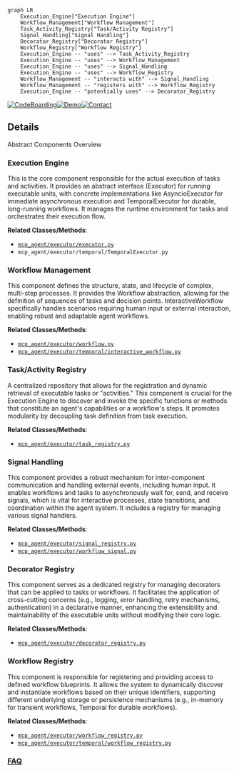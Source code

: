 ```mermaid
graph LR
    Execution_Engine["Execution Engine"]
    Workflow_Management["Workflow Management"]
    Task_Activity_Registry["Task/Activity Registry"]
    Signal_Handling["Signal Handling"]
    Decorator_Registry["Decorator Registry"]
    Workflow_Registry["Workflow Registry"]
    Execution_Engine -- "uses" --> Task_Activity_Registry
    Execution_Engine -- "uses" --> Workflow_Management
    Execution_Engine -- "uses" --> Signal_Handling
    Execution_Engine -- "uses" --> Workflow_Registry
    Workflow_Management -- "interacts with" --> Signal_Handling
    Workflow_Management -- "registers with" --> Workflow_Registry
    Execution_Engine -- "potentially uses" --> Decorator_Registry
```

[![CodeBoarding](https://img.shields.io/badge/Generated%20by-CodeBoarding-9cf?style=flat-square)](https://github.com/CodeBoarding/CodeBoarding)[![Demo](https://img.shields.io/badge/Try%20our-Demo-blue?style=flat-square)](https://www.codeboarding.org/demo)[![Contact](https://img.shields.io/badge/Contact%20us%20-%20contact@codeboarding.org-lightgrey?style=flat-square)](mailto:contact@codeboarding.org)

## Details

Abstract Components Overview

### Execution Engine
This is the core component responsible for the actual execution of tasks and activities. It provides an abstract interface (Executor) for running executable units, with concrete implementations like AsyncioExecutor for immediate asynchronous execution and TemporalExecutor for durable, long-running workflows. It manages the runtime environment for tasks and orchestrates their execution flow.


**Related Classes/Methods**:

- <a href="https://github.com/lastmile-ai/mcp-agent/blob/main/src/mcp_agent/executor/executor.py" target="_blank" rel="noopener noreferrer">`mcp_agent/executor/executor.py`</a>
- `mcp_agent/executor/temporal/TemporalExecutor.py`


### Workflow Management
This component defines the structure, state, and lifecycle of complex, multi-step processes. It provides the Workflow abstraction, allowing for the definition of sequences of tasks and decision points. InteractiveWorkflow specifically handles scenarios requiring human input or external interaction, enabling robust and adaptable agent workflows.


**Related Classes/Methods**:

- <a href="https://github.com/lastmile-ai/mcp-agent/blob/main/src/mcp_agent/executor/workflow.py" target="_blank" rel="noopener noreferrer">`mcp_agent/executor/workflow.py`</a>
- <a href="https://github.com/lastmile-ai/mcp-agent/blob/main/src/mcp_agent/executor/temporal/interactive_workflow.py" target="_blank" rel="noopener noreferrer">`mcp_agent/executor/temporal/interactive_workflow.py`</a>


### Task/Activity Registry
A centralized repository that allows for the registration and dynamic retrieval of executable tasks or "activities." This component is crucial for the Execution Engine to discover and invoke the specific functions or methods that constitute an agent's capabilities or a workflow's steps. It promotes modularity by decoupling task definition from task execution.


**Related Classes/Methods**:

- <a href="https://github.com/lastmile-ai/mcp-agent/blob/main/src/mcp_agent/executor/task_registry.py" target="_blank" rel="noopener noreferrer">`mcp_agent/executor/task_registry.py`</a>


### Signal Handling
This component provides a robust mechanism for inter-component communication and handling external events, including human input. It enables workflows and tasks to asynchronously wait for, send, and receive signals, which is vital for interactive processes, state transitions, and coordination within the agent system. It includes a registry for managing various signal handlers.


**Related Classes/Methods**:

- <a href="https://github.com/lastmile-ai/mcp-agent/blob/main/src/mcp_agent/executor/signal_registry.py" target="_blank" rel="noopener noreferrer">`mcp_agent/executor/signal_registry.py`</a>
- <a href="https://github.com/lastmile-ai/mcp-agent/blob/main/src/mcp_agent/executor/workflow_signal.py" target="_blank" rel="noopener noreferrer">`mcp_agent/executor/workflow_signal.py`</a>


### Decorator Registry
This component serves as a dedicated registry for managing decorators that can be applied to tasks or workflows. It facilitates the application of cross-cutting concerns (e.g., logging, error handling, retry mechanisms, authentication) in a declarative manner, enhancing the extensibility and maintainability of the executable units without modifying their core logic.


**Related Classes/Methods**:

- <a href="https://github.com/lastmile-ai/mcp-agent/blob/main/src/mcp_agent/executor/decorator_registry.py" target="_blank" rel="noopener noreferrer">`mcp_agent/executor/decorator_registry.py`</a>


### Workflow Registry
This component is responsible for registering and providing access to defined workflow blueprints. It allows the system to dynamically discover and instantiate workflows based on their unique identifiers, supporting different underlying storage or persistence mechanisms (e.g., in-memory for transient workflows, Temporal for durable workflows).


**Related Classes/Methods**:

- <a href="https://github.com/lastmile-ai/mcp-agent/blob/main/src/mcp_agent/executor/workflow_registry.py" target="_blank" rel="noopener noreferrer">`mcp_agent/executor/workflow_registry.py`</a>
- <a href="https://github.com/lastmile-ai/mcp-agent/blob/main/src/mcp_agent/executor/temporal/workflow_registry.py" target="_blank" rel="noopener noreferrer">`mcp_agent/executor/temporal/workflow_registry.py`</a>




### [FAQ](https://github.com/CodeBoarding/GeneratedOnBoardings/tree/main?tab=readme-ov-file#faq)